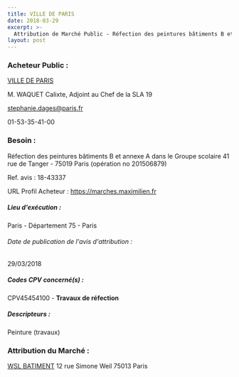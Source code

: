 ```yaml
---
title: VILLE DE PARIS
date: 2018-03-29
excerpt: >-
  Attribution de Marché Public - Réfection des peintures bâtiments B et annexe A dans le Groupe scolaire 41 rue de Tanger - 75019 Paris (opération no 201506879)
layout: post
---
```


### Acheteur Public : 
<a href="/acheteur-33/siren-217500016"> VILLE DE PARIS</a><br/>

M. WAQUET Calixte, Adjoint au Chef de la SLA 19

stephanie.dages@paris.fr

01-53-35-41-00

### Besoin :

Réfection des peintures bâtiments B et annexe A dans le Groupe scolaire 41 rue de Tanger - 75019 Paris (opération no 201506879)

Ref. avis : 18-43337

URL Profil Acheteur : https://marches.maximilien.fr

##### Lieu d'exécution :

Paris - Département 75 - Paris

###### Date de publication de l'avis d'attribution : 
29/03/2018

##### Codes CPV concerné(s) :
CPV45454100 - **Travaux de réfection** <br/>

##### Descripteurs :
Peinture (travaux) <br/>

### Attribution du Marché :
<a href="/entreprise-266/siren-525256921"> WSL BATIMENT</a>    12 rue Simone Weil 75013 Paris <br/>
